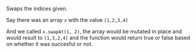 Swaps the indices given.

Say there was an array `x` with the value `[1,2,3,4]`

And we called `x.swapAt(1, 2)`, the array would be mutated in place and would result to `[1,3,2,4]` and the function would return true or false based on whether it was succesful or not.